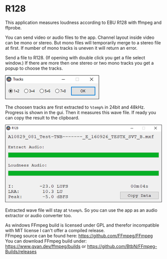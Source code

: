 # R128
This application measures loudness according to EBU R128 with ffmpeg and ffprobe.

You can send video or audio files to the app.
Channel layout inside video can be mono or stereo. But mono files will temporarily merge to a stereo file at first.
If number of mono tracks is uneven it will return an error.

Send a file to R128.
(If opening with double click you get a file select window.)
If there are more then one stereo or two mono tracks you get a popup to choose the tracks.

![select tracks](./images/select_tracks.png)

The choosen tracks are first extracted to `%temp%` in 24bit and 48kHz.
Progress is shown in the gui.
Then it measures this wave file. If ready you can copy the result to the clipboard.

![GUI](./images/gui.png)

Extracted wave file will stay at `%temp%`.
So you can use the app as an audio extractor or audio converter too.

As windows FFmpeg build is licensed under GPL and therefor incompatible with MIT license I can't offer a compiled release.  
FFmpeg source can be found here: https://github.com/FFmpeg/FFmpeg  
You can download FFmpeg build under: https://www.gyan.dev/ffmpeg/builds or https://github.com/BtbN/FFmpeg-Builds/releases
